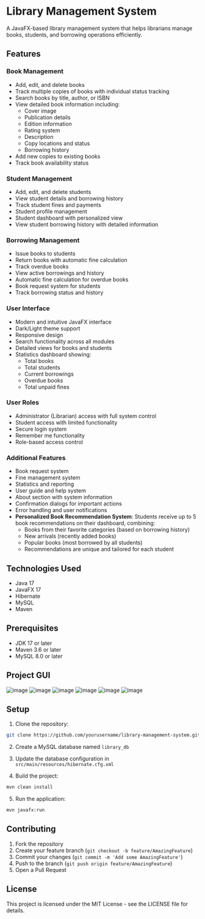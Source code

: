 # Library Management System

A JavaFX-based library management system that helps librarians manage books, students, and borrowing operations efficiently.

## Features

### Book Management

- Add, edit, and delete books
- Track multiple copies of books with individual status tracking
- Search books by title, author, or ISBN
- View detailed book information including:
  - Cover image
  - Publication details
  - Edition information
  - Rating system
  - Description
  - Copy locations and status
  - Borrowing history
- Add new copies to existing books
- Track book availability status

### Student Management

- Add, edit, and delete students
- View student details and borrowing history
- Track student fines and payments
- Student profile management
- Student dashboard with personalized view
- View student borrowing history with detailed information

### Borrowing Management

- Issue books to students
- Return books with automatic fine calculation
- Track overdue books
- View active borrowings and history
- Automatic fine calculation for overdue books
- Book request system for students
- Track borrowing status and history

### User Interface

- Modern and intuitive JavaFX interface
- Dark/Light theme support
- Responsive design
- Search functionality across all modules
- Detailed views for books and students
- Statistics dashboard showing:
  - Total books
  - Total students
  - Current borrowings
  - Overdue books
  - Total unpaid fines

### User Roles

- Administrator (Librarian) access with full system control
- Student access with limited functionality
- Secure login system
- Remember me functionality
- Role-based access control

### Additional Features

- Book request system
- Fine management system
- Statistics and reporting
- User guide and help system
- About section with system information
- Confirmation dialogs for important actions
- Error handling and user notifications
- **Personalized Book Recommendation System**: Students receive up to 5 book recommendations on their dashboard, combining:
  - Books from their favorite categories (based on borrowing history)
  - New arrivals (recently added books)
  - Popular books (most borrowed by all students)
  - Recommendations are unique and tailored for each student

## Technologies Used

- Java 17
- JavaFX 17
- Hibernate
- MySQL
- Maven

## Prerequisites

- JDK 17 or later
- Maven 3.6 or later
- MySQL 8.0 or later

## Project GUI

![image](https://github.com/user-attachments/assets/06f31c3e-0e8d-4585-be2c-6748f78c7aa1)
![image](https://github.com/user-attachments/assets/fec5f169-a86e-4a81-920f-080971b20ceb)
![image](https://github.com/user-attachments/assets/21fb7cdf-392f-43fd-89e1-de7b46e12655)
![image](https://github.com/user-attachments/assets/37672fce-39a5-4c2d-aeff-499678eec05e)
![image](https://github.com/user-attachments/assets/ce4e3f32-60e1-4394-a9f0-e8612f096e05)
![image](https://github.com/user-attachments/assets/dc0f5561-1047-43d5-b216-e13e40d56511)

## Setup

1. Clone the repository:

```bash
git clone https://github.com/yourusername/library-management-system.git
```

2. Create a MySQL database named `library_db`

3. Update the database configuration in `src/main/resources/hibernate.cfg.xml`

4. Build the project:

```bash
mvn clean install
```

5. Run the application:

```bash
mvn javafx:run
```

## Contributing

1. Fork the repository
2. Create your feature branch (`git checkout -b feature/AmazingFeature`)
3. Commit your changes (`git commit -m 'Add some AmazingFeature'`)
4. Push to the branch (`git push origin feature/AmazingFeature`)
5. Open a Pull Request

## License

This project is licensed under the MIT License - see the LICENSE file for details.
